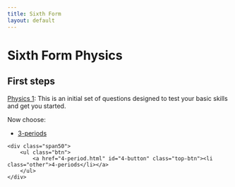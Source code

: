 ```yaml
---
title: Sixth Form
layout: default
---
```

# Sixth Form Physics

## First steps
[Physics 1](physics-1.html):  This is an initial set of questions designed to test your basic skills and get you started.

Now choose:

<div class="clearfix">
	<div class="span50">
		<ul class="btn">
			<a href="3-period.html" id="3-button" class="top-btn"><li class="other">3-periods</li></a>
		</ul>
	</div>
	
	<div class="span50">
		<ul class="btn">
			<a href="4-period.html" id="4-button" class="top-btn"><li class="other">4-periods</li></a>
		</ul>
	</div>
</div>
